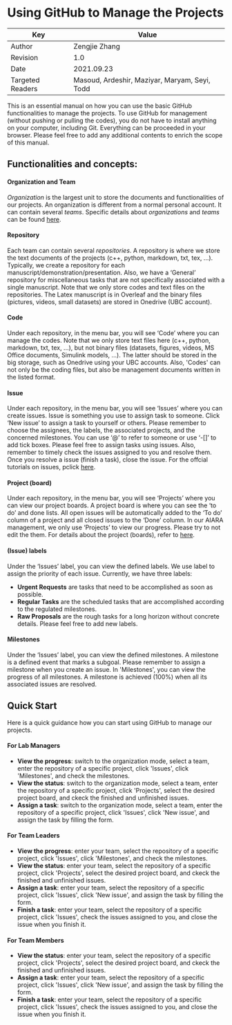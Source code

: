 # Using GitHub to Manage the Projects
| Key | Value |  
| --- | --- |  
| Author |	Zengjie Zhang |  
| Revision |	1.0 |  
| Date |	2021.09.23 |  
| Targeted Readers |	Masoud, Ardeshir, Maziyar, Maryam, Seyi, Todd |  

This is an essential manual on how you can use the basic GitHub functionalities to manage the projects. To use GitHub for management (without pushing or pulling the codes), you do not have to install anything on your computer, including Git. Everything can be proceeded in your browser. Please feel free to add any additional contents to enrich the scope of this manual.

## Functionalities and concepts:  
#### Organization and Team
*Organization* is the largest unit to store the documents and functionalities of our projects. An organization is different from a normal personal account. It can contain several *teams*. Specific details about *organizations* and *teams* can be found [here](https://docs.github.com/en/organizations).
#### Repository
Each team can contain several *repositories*. A repository is where we store the text documents of the projects (c++, python, markdown, txt, tex, ...). Typically, we create a repository for each manuscript/demonstration/presentation. Also, we have a ‘General’ repository for miscellaneous tasks that are not specifically associated with a single manuscript. Note that we only store codes and text files on the repositories. The Latex manuscript is in Overleaf and the binary files (pictures, videos, small datasets) are stored in Onedrive (UBC account).  
#### Code
Under each repository, in the menu bar, you will see ‘Code’ where you can manage the codes. Note that we only store text files here (c++, python, markdown, txt, tex, ...), but not binary files (datasets, figures, videos, MS Office documents, Simulink models, ...). The latter should be stored in the big storage, such as Onedrive using your UBC accounts. Also, 'Codes' can not only be the coding files, but also be management documents written in the listed format.
#### Issue 
Under each repository, in the menu bar, you will see ‘Issues’ where you can create issues. Issue is something you use to assign task to someone. Click ‘New issue’ to assign a task to yourself or others. Please remember to choose the assignees, the labels, the associated projects, and the concerned milestones. You can use ‘@’ to refer to someone or use ‘-[]’ to add tick boxes. Please feel free to assign tasks using issues. Also, remember to timely check the issues assigned to you and resolve them. Once you resolve a issue (finish a task), close the issue. For the offcial tutorials on issues, pclick [here](https://docs.github.com/en/issues/tracking-your-work-with-issues).
#### Project (board)
Under each repository, in the menu bar, you will see ‘Projects’ where you can view our project boards. A project board is where you can see the ‘to do’ and done lists. All open issues will be automatically added to the ‘To do’ column of a project and all closed issues to the ‘Done’ column. In our AIARA management, we only use ‘Projects’ to view our progress. Please try to not edit the them. For details about the project (boards), refer to [here](https://docs.github.com/en/issues/organizing-your-work-with-project-boards/managing-project-boards/about-project-boards).  
#### (Issue) labels
Under the ‘Issues’ label, you can view the defined labels. We use label to assign the priority of each issue. Currently, we have three labels:  
- **Urgent Requests** are tasks that need to be accomplished as soon as possible.
- **Regular Tasks** are the scheduled tasks that are accomplished according to the regulated milestones.
- **Raw Proposals** are the rough tasks for a long horizon without concrete details.
Please feel free to add new labels.  
#### Milestones 
Under the ‘Issues’ label, you can view the defined milestones. A milestone is a defined event that marks a subgoal. Please remember to assign a milestone when you create an issue. In 'Milestones', you can view the progress of all milestones. A milestone is achieved (100%) when all its associated issues are resolved.

## Quick Start
Here is a quick guidance how you can start using GitHub to manage our projects.
#### For Lab Managers  
- **View the progress**: switch to the organization mode, select a team, enter the repository of a specific project, click 'Issues', click 'Milestones', and check the milestones.
- **View the status**: switch to the organization mode, select a team, enter the repository of a specific project, click 'Projects', select the desired project board, and ckeck the finished and unfinished issues.
- **Assign a task**: switch to the organization mode, select a team, enter the repository of a specific project, click 'Issues', click 'New issue', and assign the task by filling the form.  
#### For Team Leaders
- **View the progress**: enter your team, select the repository of a specific project, click 'Issues', click 'Milestones', and check the milestones.
- **View the status**: enter your team, select the repository of a specific project, click 'Projects', select the desired project board, and ckeck the finished and unfinished issues.
- **Assign a task**: enter your team, select the repository of a specific project, click 'Issues', click 'New issue', and assign the task by filling the form.  
- **Finish a task**: enter your team, select the repository of a specific project, click 'Issues', check the issues assigned to you, and close the issue when you finish it.
#### For Team Members
- **View the status**: enter your team, select the repository of a specific project, click 'Projects', select the desired project board, and ckeck the finished and unfinished issues.
- **Assign a task**: enter your team, select the repository of a specific project, click 'Issues', click 'New issue', and assign the task by filling the form.  
- **Finish a task**: enter your team, select the repository of a specific project, click 'Issues', check the issues assigned to you, and close the issue when you finish it.
